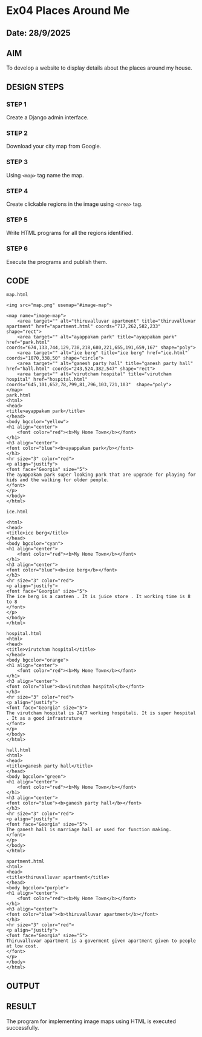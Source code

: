 # Ex04 Places Around Me
## Date: 28/9/2025

## AIM
To develop a website to display details about the places around my house.

## DESIGN STEPS

### STEP 1
Create a Django admin interface.

### STEP 2
Download your city map from Google.

### STEP 3
Using ```<map>``` tag name the map.

### STEP 4
Create clickable regions in the image using ```<area>``` tag.

### STEP 5
Write HTML programs for all the regions identified.

### STEP 6
Execute the programs and publish them.

## CODE
```
map.html

<img src="map.png" usemap="#image-map">

<map name="image-map">
    <area target="" alt="thiruvalluvar apartment" title="thiruvalluvar apartment" href="apartment.html" coords="717,262,582,233" shape="rect">
    <area target="" alt="ayappakam park" title="ayappakam park" href="park.html" coords="674,133,744,129,738,218,680,221,655,191,659,167" shape="poly">
    <area target="" alt="ice berg" title="ice berg" href="ice.html" coords="1070,338,50" shape="circle">
    <area target="" alt="ganesh party hall" title="ganesh party hall" href="hall.html" coords="243,524,382,547" shape="rect">
    <area target="" alt="virutcham hospital" title="virutcham hospital" href="hospital.html" coords="645,101,652,78,799,81,796,103,721,103"  shape="poly">
</map>
park.html
<html>
<head>
<title>ayappakam park</title>
</head>
<body bgcolor="yellow">
<h1 align="center">
    <font color="red"><b>My Home Town</b></font>
</h1>
<h3 align="center">
<font color="blue"><b>ayappakam park</b></font>
</h3>
<hr size="3" color="red">
<p align="justify">
<font face="Georgia" size="5">
The ayappakam park super looking park that are upgrade for playing for kids and the walking for older people.
</font>
</p>
</body>
</html>

ice.html

<html>
<head>
<title>ice berg</title>
</head>
<body bgcolor="cyan">
<h1 align="center">
    <font color="red"><b>My Home Town</b></font>
</h1>
<h3 align="center">
<font color="blue"><b>ice berg</b></font>
</h3>
<hr size="3" color="red">
<p align="justify">
<font face="Georgia" size="5">
The ice berg is a canteen . It is juice store . It working time is 8 to 8
</font>
</p>
</body>
</html>

hospital.html
<html>
<head>
<title>virutcham hospital</title>
</head>
<body bgcolor="orange">
<h1 align="center">
    <font color="red"><b>My Home Town</b></font>
</h1>
<h3 align="center">
<font color="blue"><b>virutcham hospital</b></font>
</h3>
<hr size="3" color="red">
<p align="justify">
<font face="Georgia" size="5">
The virutcham hospital is 24/7 working hospitali. It is super hospital . It as a good infrastruture
</font>
</p>
</body>
</html>

hall.html
<html>
<head>
<title>ganesh party hall</title>
</head>
<body bgcolor="green">
<h1 align="center">
    <font color="red"><b>My Home Town</b></font>
</h1>
<h3 align="center">
<font color="blue"><b>ganesh party hall</b></font>
</h3>
<hr size="3" color="red">
<p align="justify">
<font face="Georgia" size="5">
The ganesh hall is marriage hall or used for function making.  
</font>
</p>
</body>
</html>

apartment.html
<html>
<head>
<title>thiruvalluvar apartment</title>
</head>
<body bgcolor="purple">
<h1 align="center">
    <font color="red"><b>My Home Town</b></font>
</h1>
<h3 align="center">
<font color="blue"><b>thiruvalluvar apartment</b></font>
</h3>
<hr size="3" color="red">
<p align="justify">
<font face="Georgia" size="5">
Thiruvalluvar apartment is a goverment given apartment given to people at low cost.
</font>
</p>
</body>
</html>
```

## OUTPUT







## RESULT
The program for implementing image maps using HTML is executed successfully.
